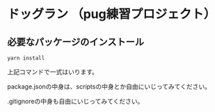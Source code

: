 # ドッグラン （pug練習プロジェクト）

## 必要なパッケージのインストール

```
yarn install
```

上記コマンドで一式はいります。

package.jsonの中身は、scriptsの中身とか自由にいじってみてください。

.gitignoreの中身も自由にいじってみてください。
